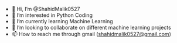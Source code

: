 - 👋 Hi, I’m @ShahidMalik0527
- 👀 I’m interested in Python Coding
- 🌱 I’m currently learning Machine Learning
- 💞️ I’m looking to collaborate on different machine learning projects
- 📫 How to reach me through gmail (shahidmalik0527@gmail.com)

<!---
ShahidMalik0527/ShahidMalik0527 is a ✨ special ✨ repository because its `README.md` (this file) appears on your GitHub profile.
You can click the Preview link to take a look at your changes.
--->
